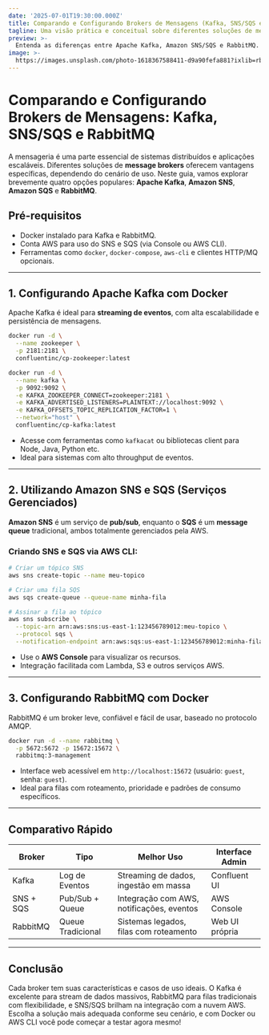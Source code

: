 ```yaml
---
date: '2025-07-01T19:30:00.000Z'
title: Comparando e Configurando Brokers de Mensagens (Kafka, SNS/SQS e RabbitMQ)
tagline: Uma visão prática e conceitual sobre diferentes soluções de mensageria
preview: >-
  Entenda as diferenças entre Apache Kafka, Amazon SNS/SQS e RabbitMQ. Aprenda como configurar e testar cada um com Docker ou através de serviços gerenciados.
image: >-
  https://images.unsplash.com/photo-1618367588411-d9a90fefa881?ixlib=rb-1.2.1&ixid=MnwxMjA3fDB8MHxwaG90by1wYWdlfHx8fGVufDB8fHx8&auto=format&fit=crop&w=1074&q=80
---
```


# Comparando e Configurando Brokers de Mensagens: Kafka, SNS/SQS e RabbitMQ

A mensageria é uma parte essencial de sistemas distribuídos e aplicações escaláveis. Diferentes soluções de **message brokers** oferecem vantagens específicas, dependendo do cenário de uso. Neste guia, vamos explorar brevemente quatro opções populares: **Apache Kafka**, **Amazon SNS**, **Amazon SQS** e **RabbitMQ**.

## Pré-requisitos

- Docker instalado para Kafka e RabbitMQ.
- Conta AWS para uso do SNS e SQS (via Console ou AWS CLI).
- Ferramentas como `docker`, `docker-compose`, `aws-cli` e clientes HTTP/MQ opcionais.

---

## 1. Configurando Apache Kafka com Docker

Apache Kafka é ideal para **streaming de eventos**, com alta escalabilidade e persistência de mensagens.

```bash
docker run -d \
  --name zookeeper \
  -p 2181:2181 \
  confluentinc/cp-zookeeper:latest

docker run -d \
  --name kafka \
  -p 9092:9092 \
  -e KAFKA_ZOOKEEPER_CONNECT=zookeeper:2181 \
  -e KAFKA_ADVERTISED_LISTENERS=PLAINTEXT://localhost:9092 \
  -e KAFKA_OFFSETS_TOPIC_REPLICATION_FACTOR=1 \
  --network="host" \
  confluentinc/cp-kafka:latest
````

* Acesse com ferramentas como `kafkacat` ou bibliotecas client para Node, Java, Python etc.
* Ideal para sistemas com alto throughput de eventos.

---

## 2. Utilizando Amazon SNS e SQS (Serviços Gerenciados)

**Amazon SNS** é um serviço de **pub/sub**, enquanto o **SQS** é um **message queue** tradicional, ambos totalmente gerenciados pela AWS.

### Criando SNS e SQS via AWS CLI:

```bash
# Criar um tópico SNS
aws sns create-topic --name meu-topico

# Criar uma fila SQS
aws sqs create-queue --queue-name minha-fila

# Assinar a fila ao tópico
aws sns subscribe \
  --topic-arn arn:aws:sns:us-east-1:123456789012:meu-topico \
  --protocol sqs \
  --notification-endpoint arn:aws:sqs:us-east-1:123456789012:minha-fila
```

* Use o **AWS Console** para visualizar os recursos.
* Integração facilitada com Lambda, S3 e outros serviços AWS.

---

## 3. Configurando RabbitMQ com Docker

RabbitMQ é um broker leve, confiável e fácil de usar, baseado no protocolo AMQP.

```bash
docker run -d --name rabbitmq \
  -p 5672:5672 -p 15672:15672 \
  rabbitmq:3-management
```

* Interface web acessível em `http://localhost:15672` (usuário: `guest`, senha: `guest`).
* Ideal para filas com roteamento, prioridade e padrões de consumo específicos.

---

## Comparativo Rápido

| Broker      | Tipo              | Melhor Uso                                | Interface Admin |
|-------------|-------------------|--------------------------------------------|-----------------|
| Kafka       | Log de Eventos    | Streaming de dados, ingestão em massa      | Confluent UI    |
| SNS + SQS   | Pub/Sub + Queue   | Integração com AWS, notificações, eventos  | AWS Console     |
| RabbitMQ    | Queue Tradicional | Sistemas legados, filas com roteamento     | Web UI própria  |

---

## Conclusão

Cada broker tem suas características e casos de uso ideais. O Kafka é excelente para stream de dados massivos, RabbitMQ para filas tradicionais com flexibilidade, e SNS/SQS brilham na integração com a nuvem AWS. Escolha a solução mais adequada conforme seu cenário, e com Docker ou AWS CLI você pode começar a testar agora mesmo!